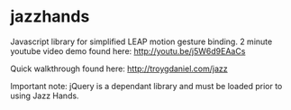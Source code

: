 jazzhands
=========

Javascript library for simplified LEAP motion gesture binding.  2 minute youtube video demo found here:
http://youtu.be/j5W6d9EAaCs

Quick walkthrough found here:
http://troygdaniel.com/jazz

Important note: jQuery is a dependant library and must be loaded prior to using Jazz Hands.
